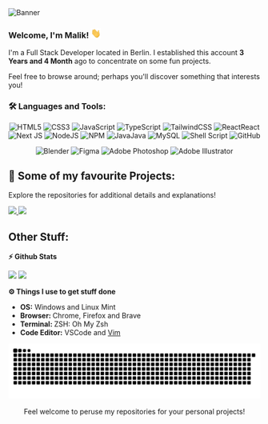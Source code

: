 <img alt="Banner" src="./content/banner/banner.png" />

### Welcome, I'm Malik! <img height="20" width="20" alt="" src="./content/gif/Hi.gif" />

I'm a Full Stack Developer located in Berlin. I established this account **3 Years and 4 Month** ago to concentrate on some fun projects.

Feel free to browse around; perhaps you'll discover something that interests you!
### 🛠 Languages and Tools:

<p align="center">
    <img src="https://img.shields.io/badge/html5-%23E34F26.svg?style=for-the-badge&logo=html5&logoColor=white" alt="HTML5">
    <img src="https://img.shields.io/badge/css3-%231572B6.svg?style=for-the-badge&logo=css3&logoColor=white" alt="CSS3">
    <img src="https://img.shields.io/badge/javascript-%23323330.svg?style=for-the-badge&logo=javascript&logoColor=%23F7DF1E" alt="JavaScript">
    <img src="https://img.shields.io/badge/typescript-%23007ACC.svg?style=for-the-badge&logo=typescript&logoColor=white" alt="TypeScript">
    <img src="https://img.shields.io/badge/tailwindcss-%2338B2AC.svg?style=for-the-badge&logo=tailwind-css&logoColor=white" alt="TailwindCSS">
    <img src="https://img.shields.io/badge/react-%2320232a.svg?style=for-the-badge&logo=react&logoColor=%2361DAFB" alt="ReactReact">
    <img src="https://img.shields.io/badge/Next-black?style=for-the-badge&logo=next.js&logoColor=white" alt="Next JS">
    <img src="https://img.shields.io/badge/node.js-6DA55F?style=for-the-badge&logo=node.js&logoColor=white" alt="NodeJS">
    <img src="https://img.shields.io/badge/NPM-%23CB3837.svg?style=for-the-badge&logo=npm&logoColor=white" alt="NPM">
    <img src="https://img.shields.io/badge/java-%23ED8B00.svg?style=for-the-badge&logo=openjdk&logoColor=white" alt="JavaJava">
    <img src="https://img.shields.io/badge/mysql-4479A1.svg?style=for-the-badge&logo=mysql&logoColor=white" alt="MySQL">
    <img src="https://img.shields.io/badge/shell_script-%23121011.svg?style=for-the-badge&logo=gnu-bash&logoColor=white" alt="Shell Script">
    <img src="https://img.shields.io/badge/github-%23121011.svg?style=for-the-badge&logo=github&logoColor=white" alt="GitHub">
</p>

<p align="center">
    <img src="https://img.shields.io/badge/blender-%23F5792A.svg?style=for-the-badge&logo=blender&logoColor=white" alt="Blender">
    <img src="https://img.shields.io/badge/figma-%23F24E1E.svg?style=for-the-badge&logo=figma&logoColor=white" alt="Figma">
    <img src="https://img.shields.io/badge/adobe%20photoshop-%2331A8FF.svg?style=for-the-badge&logo=adobe%20photoshop&logoColor=white" alt="Adobe Photoshop">
    <img src="https://img.shields.io/badge/adobe%20illustrator-%23FF9A00.svg?style=for-the-badge&logo=adobe%20illustrator&logoColor=white" alt="Adobe Illustrator">
</p>

## 📌 Some of my favourite Projects:

Explore the repositories for additional details and explanations!

<p float="left">

  <a href="https://github.com/MalikSerghini/NightPortal" target="_blank">
    <img src="https://github-readme-stats.vercel.app/api/pin/?username=MalikSerghini&repo=NightPortal&title_color=ffffff&text_color=c9cacc&icon_color=4AB197&bg_color=0d1117&border_color=313131" />
  </a>

  <a href="https://github.com/MalikSerghini/hideme" target="_blank">
    <img src="https://github-readme-stats.vercel.app/api/pin/?username=MalikSerghini&repo=hideme&title_color=ffffff&text_color=c9cacc&icon_color=4AB197&bg_color=0d1117&border_color=313131" />
  </a>

</p>

## Other Stuff:

<b>⚡ Github Stats</b>

<p float="left">
<img height="180em" src="https://github-readme-stats.vercel.app/api?username=MalikSerghini&show_icons=true&title_color=ffffff&text_color=c9cacc&icon_color=4AB197&bg_color=0d1117&border_color=313131"/>

<img height="180em" src="https://github-readme-stats.vercel.app/api/top-langs/?username=MalikSerghini&layout=compact&title_color=ffffff&text_color=c9cacc&icon_color=4AB197&bg_color=0d1117&border_color=313131"/>
</p>

<b>⚙️ Things I use to get stuff done</b>
<ul>
    <li><b>OS:</b> Windows and Linux Mint</li>
    <li><b>Browser: </b> Chrome, Firefox and Brave</li>
  <li><b>Terminal: </b> ZSH: Oh My Zsh</li>
  <li><b>Code Editor:</b> VSCode and <a href="http://www.lazyvim.org/" target="_blank">Vim</a></li>
</ul>

![Snake animation](https://github.com/MalikSerghini/MalikSerghini/blob/output/github-contribution-grid-snake-dark.svg)

<div align="center">

Feel welcome to peruse my repositories for your personal projects!

</div>
